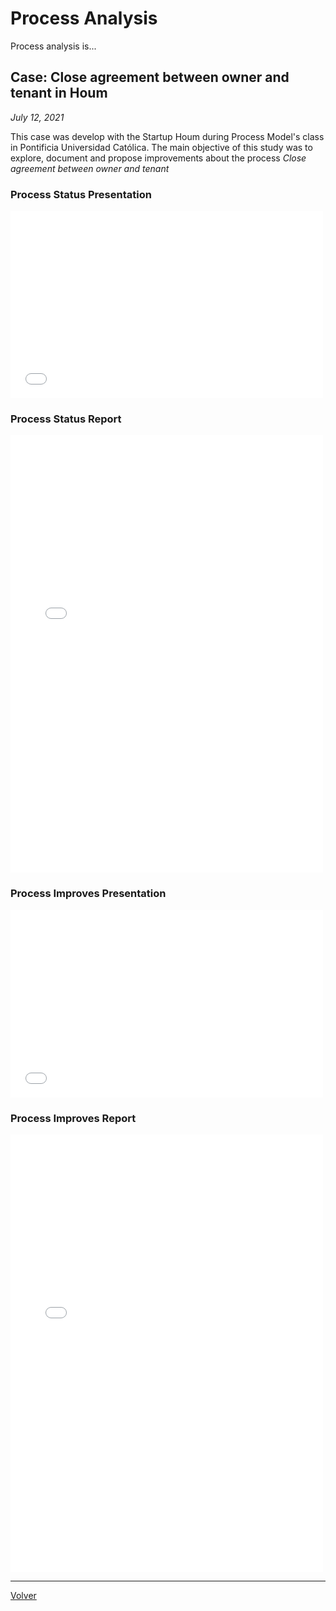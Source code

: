 # Process Analysis

Process analysis is...

## Case: Close agreement between owner and tenant in Houm
_July 12, 2021_

This case was develop with the Startup Houm during Process Model's class in Pontificia Universidad Católica. The main objective of this study was to explore, document and propose improvements about the process *Close agreement between owner and tenant*

### Process Status Presentation
<embed src="../assets/documents/HoumStatusPresentation.pdf" width="500" height="300">

<br> 

### Process Status Report

<embed src="../assets/documents/HoumStatusReport.pdf" width="500" height="700">

<br>

### Process Improves Presentation
<embed src="../assets/documents/HoumImprovePresentation.pdf" width="500" height="300">

<br> 

### Process Improves Report
<embed src="../assets/documents/HoumReport.pdf" width="500" height="700">


-----
[Volver](../projects.html)
